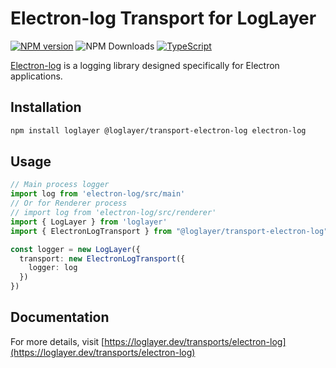 # Electron-log Transport for LogLayer

[![NPM version](https://img.shields.io/npm/v/@loglayer/transport-electron-log.svg?style=flat-square)](https://www.npmjs.com/package/@loglayer/transport-electron-log)
![NPM Downloads](https://img.shields.io/npm/dm/@loglayer/transport-electron-log)
[![TypeScript](https://img.shields.io/badge/%3C%2F%3E-TypeScript-%230074c1.svg)](http://www.typescriptlang.org/)

[Electron-log](https://github.com/megahertz/electron-log) is a logging library designed specifically for Electron applications.

## Installation

```bash
npm install loglayer @loglayer/transport-electron-log electron-log
```

## Usage

```typescript
// Main process logger
import log from 'electron-log/src/main'
// Or for Renderer process
// import log from 'electron-log/src/renderer'
import { LogLayer } from 'loglayer'
import { ElectronLogTransport } from "@loglayer/transport-electron-log"

const logger = new LogLayer({
  transport: new ElectronLogTransport({
    logger: log
  })
})
```

## Documentation

For more details, visit [https://loglayer.dev/transports/electron-log](https://loglayer.dev/transports/electron-log)
